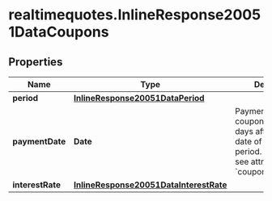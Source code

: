 # realtimequotes.InlineResponse20051DataCoupons

## Properties

Name | Type | Description | Notes
------------ | ------------- | ------------- | -------------
**period** | [**InlineResponse20051DataPeriod**](InlineResponse20051DataPeriod.md) |  | [optional] 
**paymentDate** | **Date** | Payment date of the coupon, usually 2 days after the ending date of the coupon period. For the latter, see attribute &#x60;coupons.period.end&#x60;. | [optional] 
**interestRate** | [**InlineResponse20051DataInterestRate**](InlineResponse20051DataInterestRate.md) |  | [optional] 


